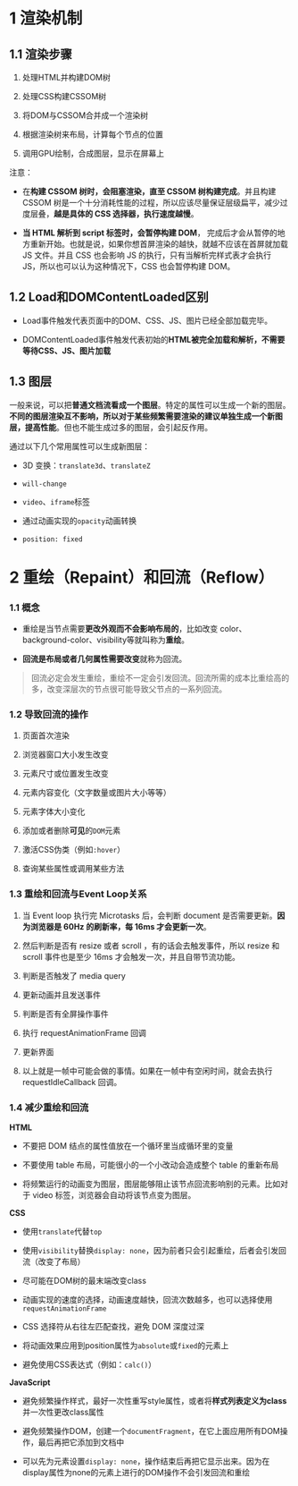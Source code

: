 <!--
 * @LastEditors: panda_liu
 * @LastEditTime: 2020-11-16 00:11:25
 * @FilePath: \undefinedc:\Users\23163\Desktop\web\Blog\浏览器\渲染机制及重绘和回流.md
 * @Description: add some description
-->
# 1 渲染机制

## 1.1 渲染步骤

1. 处理HTML并构建DOM树

2. 处理CSS构建CSSOM树

3. 将DOM与CSSOM合并成一个渲染树

4. 根据渲染树来布局，计算每个节点的位置

5. 调用GPU绘制，合成图层，显示在屏幕上

注意：

- 在**构建 CSSOM 树时，会阻塞渲染，直至 CSSOM 树构建完成**。并且构建 CSSOM 树是一个十分消耗性能的过程，所以应该尽量保证层级扁平，减少过度层叠，**越是具体的 CSS 选择器，执行速度越慢**。

- **当 HTML 解析到 script 标签时，会暂停构建 DOM**， 完成后才会从暂停的地方重新开始。也就是说，如果你想首屏渲染的越快，就越不应该在首屏就加载 JS 文件。并且 CSS 也会影响 JS 的执行，只有当解析完样式表才会执行 JS，所以也可以认为这种情况下，CSS 也会暂停构建 DOM。

## 1.2 Load和DOMContentLoaded区别

- Load事件触发代表页面中的DOM、CSS、JS、图片已经全部加载完毕。

- DOMContentLoaded事件触发代表初始的**HTML被完全加载和解析，不需要等待CSS、JS、图片加载**

## 1.3 图层

一般来说，可以把**普通文档流看成一个图层**。特定的属性可以生成一个新的图层。**不同的图层渲染互不影响，所以对于某些频繁需要渲染的建议单独生成一个新图层，提高性能**。但也不能生成过多的图层，会引起反作用。

通过以下几个常用属性可以生成新图层：

- 3D 变换：`translate3d`、`translateZ`

- `will-change`

- `video`、`iframe`标签

- 通过动画实现的`opacity`动画转换

- `position: fixed`

# 2 重绘（Repaint）和回流（Reflow）

### 1.1 概念

- 重绘是当节点需要**更改外观而不会影响布局的**，比如改变 color、background-color、visibility等就叫称为**重绘**。

- **回流是布局或者几何属性需要改变**就称为回流。

> 回流必定会发生重绘，重绘不一定会引发回流。回流所需的成本比重绘高的多，改变深层次的节点很可能导致父节点的一系列回流。

### 1.2 导致回流的操作

1. 页面首次渲染

2. 浏览器窗口大小发生改变

3. 元素尺寸或位置发生改变

4. 元素内容变化（文字数量或图片大小等等）

5. 元素字体大小变化

6. 添加或者删除**可见**的`DOM`元素

7. 激活CSS伪类（例如`:hover`）

8. 查询某些属性或调用某些方法

### 1.3 重绘和回流与Event Loop关系

1. 当 Event loop 执行完 Microtasks 后，会判断 document 是否需要更新。**因为浏览器是 60Hz 的刷新率，每 16ms 才会更新一次**。

2. 然后判断是否有 resize 或者 scroll ，有的话会去触发事件，所以 resize 和 scroll 事件也是至少 16ms 才会触发一次，并且自带节流功能。

3. 判断是否触发了 media query

4. 更新动画并且发送事件

5. 判断是否有全屏操作事件

6. 执行 requestAnimationFrame 回调

7. 更新界面

8. 以上就是一帧中可能会做的事情。如果在一帧中有空闲时间，就会去执行 requestIdleCallback 回调。

### 1.4 减少重绘和回流

**HTML**

- 不要把 DOM 结点的属性值放在一个循环里当成循环里的变量

- 不要使用 table 布局，可能很小的一个小改动会造成整个 table 的重新布局

- 将频繁运行的动画变为图层，图层能够阻止该节点回流影响别的元素。比如对于 video 标签，浏览器会自动将该节点变为图层。

**CSS**

- 使用`translate`代替`top`

- 使用`visibility`替换`display: none`，因为前者只会引起重绘，后者会引发回流（改变了布局）

- 尽可能在DOM树的最末端改变class

- 动画实现的速度的选择，动画速度越快，回流次数越多，也可以选择使用`requestAnimationFrame`

- CSS 选择符从右往左匹配查找，避免 DOM 深度过深

- 将动画效果应用到position属性为`absolute`或`fixed`的元素上

- 避免使用CSS表达式（例如：`calc()`）

**JavaScript**

- 避免频繁操作样式，最好一次性重写style属性，或者将**样式列表定义为class**并一次性更改class属性

- 避免频繁操作DOM，创建一个`documentFragment`，在它上面应用所有DOM操作，最后再把它添加到文档中

- 可以先为元素设置`display: none`，操作结束后再把它显示出来。因为在display属性为none的元素上进行的DOM操作不会引发回流和重绘
